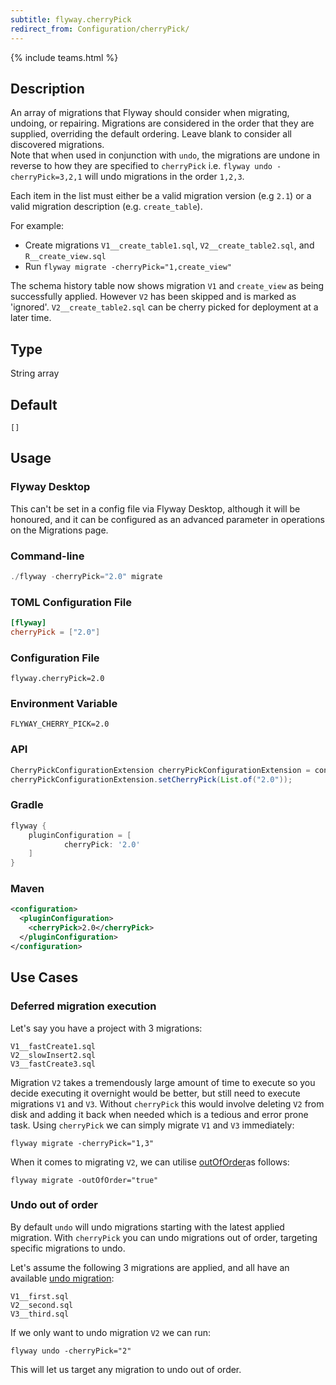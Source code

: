 ```yaml
---
subtitle: flyway.cherryPick
redirect_from: Configuration/cherryPick/
---
```


{% include teams.html %}

## Description

An array of migrations that Flyway should consider when migrating, undoing, or repairing. Migrations are considered in the order that they are supplied, overriding the default ordering. Leave blank to consider all discovered migrations.<br/>
Note that when used in conjunction with `undo`, the migrations are undone in reverse to how they are specified to
`cherryPick` i.e. `flyway undo -cherryPick=3,2,1` will undo migrations in the order `1,2,3`.

Each item in the list must either be a valid migration version (e.g `2.1`) or a valid migration description (e.g.
`create_table`).

For example:

- Create migrations `V1__create_table1.sql`, `V2__create_table2.sql`, and `R__create_view.sql`
- Run `flyway migrate -cherryPick="1,create_view"`

The schema history table now shows migration `V1` and `create_view` as being successfully applied. However
`V2` has been skipped and is marked as 'ignored'.
`V2__create_table2.sql` can be cherry picked for deployment at a later time.

## Type

String array

## Default

`[]`

## Usage

### Flyway Desktop

This can't be set in a config file via Flyway Desktop, although it will be honoured, and it can be configured as an advanced parameter in operations on the Migrations page.

### Command-line

```powershell
./flyway -cherryPick="2.0" migrate
```

### TOML Configuration File

```toml
[flyway]
cherryPick = ["2.0"]
```

### Configuration File

```properties
flyway.cherryPick=2.0
```

### Environment Variable

```properties
FLYWAY_CHERRY_PICK=2.0
```

### API

```java
CherryPickConfigurationExtension cherryPickConfigurationExtension = configuration.getConfigurationExtension(CherryPickConfigurationExtension.class);
cherryPickConfigurationExtension.setCherryPick(List.of("2.0"));
```

### Gradle

```groovy
flyway {
    pluginConfiguration = [
            cherryPick: '2.0'
    ]
}
```

### Maven

```xml
<configuration>
  <pluginConfiguration>
    <cherryPick>2.0</cherryPick>
  </pluginConfiguration>
</configuration>
```

## Use Cases

### Deferred migration execution

Let's say you have a project with 3 migrations:

```
V1__fastCreate1.sql
V2__slowInsert2.sql
V3__fastCreate3.sql
```

Migration
`V2` takes a tremendously large amount of time to execute so you decide executing it overnight would be better, but still need to execute migrations
`V1` and `V3`. Without `cherryPick` this would involve deleting
`V2` from disk and adding it back when needed which is a tedious and error prone task. Using
`cherryPick` we can simply migrate `V1` and `V3` immediately:

```
flyway migrate -cherryPick="1,3"
```

When it comes to migrating
`V2`, we can utilise [outOfOrder](<Configuration/Flyway Namespace/Flyway Out Of Order Setting>)as follows:

```
flyway migrate -outOfOrder="true"
```

### Undo out of order

By default `undo` will undo migrations starting with the latest applied migration. With
`cherryPick` you can undo migrations out of order, targeting specific migrations to undo.

Let's assume the following 3 migrations are applied, and all have an available [undo migration](https://documentation.red-gate.com/flyway/flyway-concepts/migrations/undo-migrations):

```
V1__first.sql
V2__second.sql
V3__third.sql
```

If we only want to undo migration `V2` we can run:

```
flyway undo -cherryPick="2"
```

This will let us target any migration to undo out of order.
